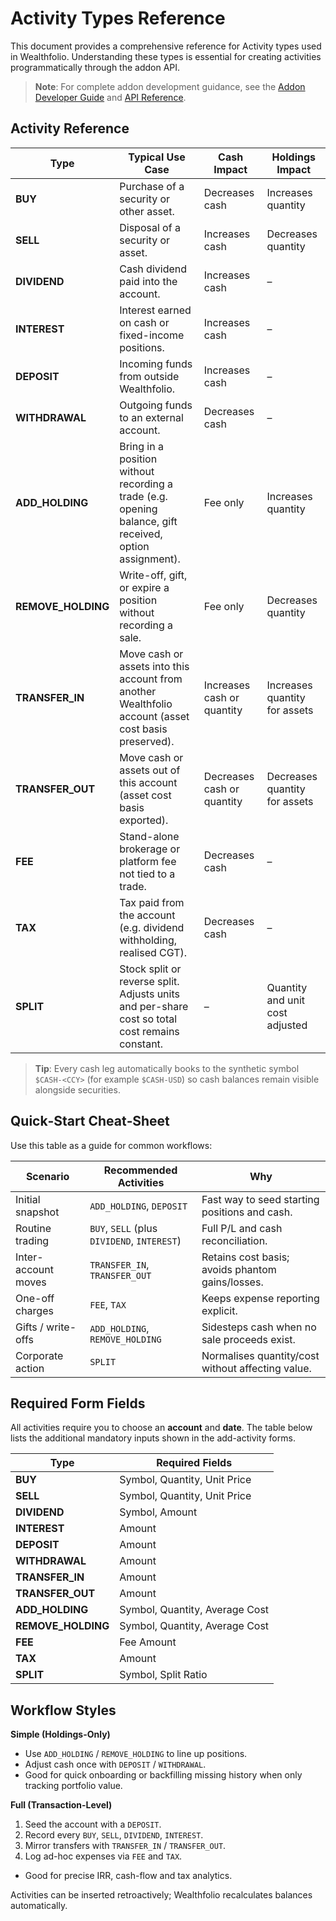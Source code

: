 # Activity Types Reference

This document provides a comprehensive reference for Activity types used in
Wealthfolio. Understanding these types is essential for creating activities
programmatically through the addon API.

> **Note**: For complete addon development guidance, see the
> [Addon Developer Guide](addon-developer-guide.md) and
> [API Reference](addon-api-reference.md).

## Activity Reference

| Type               | Typical Use Case                                                                                        | Cash Impact                | Holdings Impact                 |
| ------------------ | ------------------------------------------------------------------------------------------------------- | -------------------------- | ------------------------------- |
| **BUY**            | Purchase of a security or other asset.                                                                  | Decreases cash             | Increases quantity              |
| **SELL**           | Disposal of a security or asset.                                                                        | Increases cash             | Decreases quantity              |
| **DIVIDEND**       | Cash dividend paid into the account.                                                                    | Increases cash             | –                               |
| **INTEREST**       | Interest earned on cash or fixed-income positions.                                                      | Increases cash             | –                               |
| **DEPOSIT**        | Incoming funds from outside Wealthfolio.                                                                | Increases cash             | –                               |
| **WITHDRAWAL**     | Outgoing funds to an external account.                                                                  | Decreases cash             | –                               |
| **ADD_HOLDING**    | Bring in a position without recording a trade (e.g. opening balance, gift received, option assignment). | Fee only                   | Increases quantity              |
| **REMOVE_HOLDING** | Write-off, gift, or expire a position without recording a sale.                                         | Fee only                   | Decreases quantity              |
| **TRANSFER_IN**    | Move cash or assets into this account from another Wealthfolio account (asset cost basis preserved).    | Increases cash or quantity | Increases quantity for assets   |
| **TRANSFER_OUT**   | Move cash or assets out of this account (asset cost basis exported).                                    | Decreases cash or quantity | Decreases quantity for assets   |
| **FEE**            | Stand-alone brokerage or platform fee not tied to a trade.                                              | Decreases cash             | –                               |
| **TAX**            | Tax paid from the account (e.g. dividend withholding, realised CGT).                                    | Decreases cash             | –                               |
| **SPLIT**          | Stock split or reverse split. Adjusts units and per-share cost so total cost remains constant.          | –                          | Quantity and unit cost adjusted |

> **Tip**: Every cash leg automatically books to the synthetic symbol
> `$CASH-<CCY>` (for example `$CASH-USD`) so cash balances remain visible
> alongside securities.

## Quick‑Start Cheat‑Sheet

Use this table as a guide for common workflows:

| Scenario            | Recommended Activities                      | Why                                               |
| ------------------- | ------------------------------------------- | ------------------------------------------------- |
| Initial snapshot    | `ADD_HOLDING`, `DEPOSIT`                    | Fast way to seed starting positions and cash.     |
| Routine trading     | `BUY`, `SELL` (plus `DIVIDEND`, `INTEREST`) | Full P/L and cash reconciliation.                 |
| Inter-account moves | `TRANSFER_IN`, `TRANSFER_OUT`               | Retains cost basis; avoids phantom gains/losses.  |
| One-off charges     | `FEE`, `TAX`                                | Keeps expense reporting explicit.                 |
| Gifts / write-offs  | `ADD_HOLDING`, `REMOVE_HOLDING`             | Sidesteps cash when no sale proceeds exist.       |
| Corporate action    | `SPLIT`                                     | Normalises quantity/cost without affecting value. |

## Required Form Fields

All activities require you to choose an **account** and **date**. The table
below lists the additional mandatory inputs shown in the add-activity forms.

| Type               | Required Fields                |
| ------------------ | ------------------------------ |
| **BUY**            | Symbol, Quantity, Unit Price   |
| **SELL**           | Symbol, Quantity, Unit Price   |
| **DIVIDEND**       | Symbol, Amount                 |
| **INTEREST**       | Amount                         |
| **DEPOSIT**        | Amount                         |
| **WITHDRAWAL**     | Amount                         |
| **TRANSFER_IN**    | Amount                         |
| **TRANSFER_OUT**   | Amount                         |
| **ADD_HOLDING**    | Symbol, Quantity, Average Cost |
| **REMOVE_HOLDING** | Symbol, Quantity, Average Cost |
| **FEE**            | Fee Amount                     |
| **TAX**            | Amount                         |
| **SPLIT**          | Symbol, Split Ratio            |

## Workflow Styles

**Simple (Holdings-Only)**

- Use `ADD_HOLDING` / `REMOVE_HOLDING` to line up positions.
- Adjust cash once with `DEPOSIT` / `WITHDRAWAL`.
- Good for quick onboarding or backfilling missing history when only tracking
  portfolio value.

**Full (Transaction-Level)**

1. Seed the account with a `DEPOSIT`.
2. Record every `BUY`, `SELL`, `DIVIDEND`, `INTEREST`.
3. Mirror transfers with `TRANSFER_IN` / `TRANSFER_OUT`.
4. Log ad-hoc expenses via `FEE` and `TAX`.

- Good for precise IRR, cash-flow and tax analytics.

Activities can be inserted retroactively; Wealthfolio recalculates balances
automatically.
